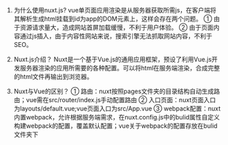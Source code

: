 1. 为什么使用nuxt.js?
vue单页面应用渲染是从服务器获取所需js，在客户端将其解析生成html挂载到id为app的DOM元素上，这样会存在两个问题。
① 由于资源请求量大，造成网站首屏加载缓慢，不利于用户体验。
② 由于页面内容通过js插入，由于内容性网站来说，搜索引擎无法抓取网站内容，不利于SEO。

2. Nuxt.js介绍？
Nuxt是一个基于Vue.js的通用应用框架，预设了利用Vue.js开发服务器渲染的应用所需要的各种配置。可以将html在服务端渲染，合成完整的html文件再输出到浏览器。

3. Nuxt与Vue的区别？
① 路由：nuxt按照pages文件夹的目录结构自动生成路由；vue需在src/router/index.js手动配置路由
② 入口页面：nuxt页面入口为layouts/default.vue;vue页面入口为src/App.vue
③ webpack配置：nuxt内置webpack，允许根据服务端需求，在nuxt.config.js中的bulid属性自定义构建webpack的配置，覆盖默认配置；vue关于webpack的配置存放在bulid文件夹下

<!-- 
参考链接：https://www.jianshu.com/p/b0626ba924c9 -->